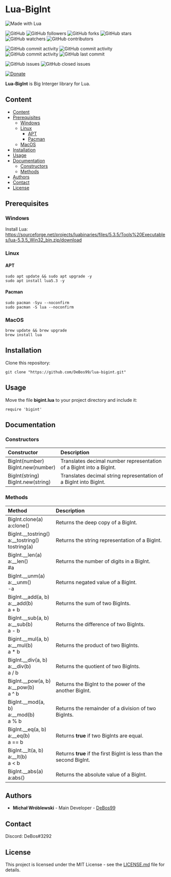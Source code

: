 # Lua-BigInt

![Made with Lua](https://img.shields.io/badge/made%20with-lua-0.svg?color=cc2020&labelColor=ff3030&logo=lua&logoColor=white&style=for-the-badge)

![GitHub](https://img.shields.io/github/license/DeBos99/lua-bigint.svg?color=2020cc&labelColor=5050ff&style=for-the-badge)
![GitHub followers](https://img.shields.io/github/followers/DeBos99.svg?color=2020cc&labelColor=5050ff&style=for-the-badge)
![GitHub forks](https://img.shields.io/github/forks/DeBos99/lua-bigint.svg?color=2020cc&labelColor=5050ff&style=for-the-badge)
![GitHub stars](https://img.shields.io/github/stars/DeBos99/lua-bigint.svg?color=2020cc&labelColor=5050ff&style=for-the-badge)
![GitHub watchers](https://img.shields.io/github/watchers/DeBos99/lua-bigint.svg?color=2020cc&labelColor=5050ff&style=for-the-badge)
![GitHub contributors](https://img.shields.io/github/contributors/DeBos99/lua-bigint.svg?color=2020cc&labelColor=5050ff&style=for-the-badge)

![GitHub commit activity](https://img.shields.io/github/commit-activity/w/DeBos99/lua-bigint.svg?color=ffaa00&labelColor=ffaa30&style=for-the-badge)
![GitHub commit activity](https://img.shields.io/github/commit-activity/m/DeBos99/lua-bigint.svg?color=ffaa00&labelColor=ffaa30&style=for-the-badge)
![GitHub commit activity](https://img.shields.io/github/commit-activity/y/DeBos99/lua-bigint.svg?color=ffaa00&labelColor=ffaa30&style=for-the-badge)
![GitHub last commit](https://img.shields.io/github/last-commit/DeBos99/lua-bigint.svg?color=ffaa00&labelColor=ffaa30&style=for-the-badge)

![GitHub issues](https://img.shields.io/github/issues-raw/DeBos99/lua-bigint.svg?color=cc2020&labelColor=ff3030&style=for-the-badge)
![GitHub closed issues](https://img.shields.io/github/issues-closed-raw/DeBos99/lua-bigint.svg?color=10aa10&labelColor=30ff30&style=for-the-badge)

[![Donate](https://www.paypalobjects.com/en_US/i/btn/btn_donateCC_LG.gif)](https://www.paypal.com/cgi-bin/webscr?cmd=_s-xclick&hosted_button_id=NH8JV53DSVDMY)

**Lua-BigInt** is Big Interger library for Lua.

## Content

- [Content](#content)
- [Prerequisites](#prerequisites)
  - [Windows](#windows)
  - [Linux](#linux)
    - [APT](#apt)
    - [Pacman](#pacman)
  - [MacOS](#macos)
- [Installation](#installation)
- [Usage](#usage)
- [Documentation](#documentation)
  - [Constructors](#constructors)
  - [Methods](#methods)
- [Authors](#authors)
- [Contact](#contact)
- [License](#license)

## Prerequisites

### Windows

Install Lua: https://sourceforge.net/projects/luabinaries/files/5.3.5/Tools%20Executables/lua-5.3.5_Win32_bin.zip/download

### Linux

#### APT

```
sudo apt update && sudo apt upgrade -y
sudo apt install lua5.3 -y
```

#### Pacman

```
sudo pacman -Syu --noconfirm
sudo pacman -S lua --noconfirm
```

### MacOS

```
brew update && brew upgrade
brew install lua
```

## Installation

Clone this repository:

`git clone "https://github.com/DeBos99/lua-bigint.git"`

## Usage

Move the file **bigint.lua** to your project directory and include it:

`require 'bigint'`

## Documentation

### Constructors

| Constructor                            | Description                                                         |
| :---                                   | :---                                                                |
| BigInt(number) <br> BigInt.new(number) | Translates decimal number representation of a BigInt into a BigInt. |
| BigInt(string) <br> BigInt.new(string) | Translates decimal string representation of a BigInt into BigInt.   |

### Methods

| Method                                                       | Description                                                                |
| :---                                                         | :---                                                                      |
| BigInt.clone(a) <br> a:clone()                               | Returns the deep copy of a BigInt.                                        |
| BigInt.\_\_tostring() <br> a:\_\_tostring() <br> tostring(a) | Returns the string representation of a BigInt.                            |
| BigInt.\_\_len(a) <br> a:\_\_len() <br> #a                   | Returns the number of digits in a BigInt.                                  |
| BigInt.\_\_unm(a) <br> a:\_\_unm() <br> -a                   | Returns negated value of a BigInt.                                        |
| BigInt.\_\_add(a, b) <br> a:\_\_add(b) <br> a + b            | Returns the sum of two BigInts.                                            |
| BigInt.\_\_sub(a, b) <br> a:\_\_sub(b) <br> a - b            | Returns the difference of two BigInts.                                    |
| Bigint.\_\_mul(a, b) <br> a:\_\_mul(b) <br> a \* b           | Returns the product of two BigInts.                                        |
| BigInt.\_\_div(a, b) <br> a:\_\_div(b) <br> a \/ b           | Returns the quotient of two BigInts.                                      |
| BigInt.\_\_pow(a, b) <br> a:\_\_pow(b) <br> a ^ b            | Returns the BigInt to the power of the another BigInt.                    |
| BigInt.\_\_mod(a, b) <br> a:\_\_mod(b) <br> a % b            | Returns the remainder of a division of two BigInts.                        |
| BigInt.\_\_eq(a, b) <br> a:\_\_eq(b) <br> a == b             | Returns **true** if two BigInts are equal.                                |
| BigInt.\_\_lt(a, b) <br> a:\_\_lt(b) <br> a < b              | Returns **true** if the first BigInt is less than the second BigInt. |
| BigInt.\_\_abs(a) <br> a:abs()                               | Returns the absolute value of a BigInt.                                    |

## Authors

* **Michał Wróblewski** - Main Developer - [DeBos99](https://github.com/DeBos99)

## Contact

Discord: DeBos#3292

## License

This project is licensed under the MIT License - see the [LICENSE.md](LICENSE.md) file for details.
